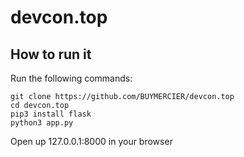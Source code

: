 # devcon.top

## How to run it

Run the following commands:

```shell
git clone https://github.com/BUYMERCIER/devcon.top
cd devcon.top
pip3 install flask
python3 app.py
```

Open up 127.0.0.1:8000 in your browser
